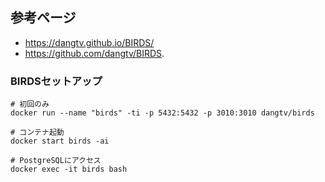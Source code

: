 ## 参考ページ

- https://dangtv.github.io/BIRDS/
- https://github.com/dangtv/BIRDS.

### BIRDSセットアップ

```
# 初回のみ
docker run --name "birds" -ti -p 5432:5432 -p 3010:3010 dangtv/birds

# コンテナ起動
docker start birds -ai

# PostgreSQLにアクセス
docker exec -it birds bash
```
